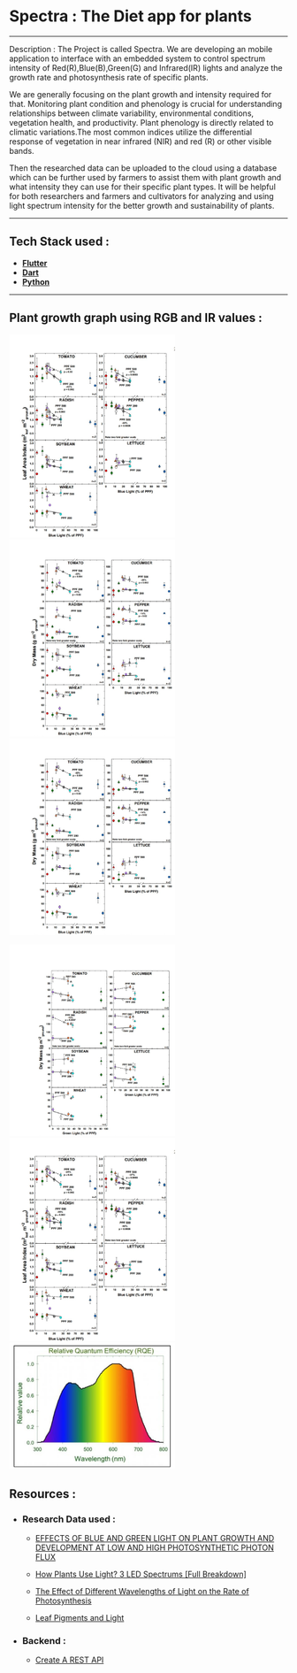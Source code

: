 # Spectra : The Diet app for plants


---
Description : The Project is called Spectra. We are developing an mobile application to interface with an embedded system to control spectrum intensity
of Red(R),Blue(B),Green(G) and Infrared(IR) lights and analyze the growth rate and photosynthesis rate of specific plants.

We are generally focusing on the plant growth and intensity required for that. Monitoring plant condition and phenology is crucial for understanding relationships between climate variability, environmental conditions, vegetation health, and productivity. Plant phenology is directly related to climatic variations.The most common indices utilize the differential response of vegetation in near infrared (NIR) and red (R) or other visible bands.

Then the researched data can be uploaded to the cloud using a database which can be further used by farmers to assist them with plant growth and what intensity they can use for their specific plant types. It will be helpful for both researchers and farmers and cultivators 
for analyzing and using light spectrum intensity for the better growth and sustainability of plants.

---

## Tech Stack used :
 - [**Flutter**](https://flutter.dev/)
 - [**Dart**](https://dart.dev/)
 - [**Python**](https://www.python.org/)


---
## Plant growth graph using RGB and IR values : 


<section>
<p float="left" >
  <img src="./Data/Screenshot_2021-06-05-22-44-15-53_e2d5b3f32b79de1d45acd1fad96fbb0f.jpg" width = "300" />
  <img src="./Data/Screenshot_2021-06-05-22-44-06-49_e2d5b3f32b79de1d45acd1fad96fbb0f.jpg"  width = "300" /> 
  <img src="./Data/Screenshot_2021-06-05-22-44-06-49_e2d5b3f32b79de1d45acd1fad96fbb0f.jpg  " width = "300" />
</p>


<p float="left">
  <img src="./Data/Screenshot_2021-06-05-22-44-10-26_e2d5b3f32b79de1d45acd1fad96fbb0f.jpg" width = "300" />
  <img src="./Data/Screenshot_2021-06-05-22-44-15-53_e2d5b3f32b79de1d45acd1fad96fbb0f.jpg" width = "300" /> 
  <img src="./Data/Screenshot_2021-06-05-22-53-37-60.jpg" width = "300" />
</p>
</section>

## **Resources** : 

- ### **Research Data used** :
   - [EFFECTS OF BLUE AND GREEN LIGHT ON PLANT GROWTH
AND DEVELOPMENT AT LOW AND HIGH
PHOTOSYNTHETIC PHOTON FLUX
](https://digitalcommons.usu.edu/cgi/viewcontent.cgi?article=5650&context=etd)

  - [How Plants Use Light? 3 LED Spectrums [Full Breakdown]](https://www.youtube.com/watch?v=NMVP7Nvew0A)

  - [The Effect of Different Wavelengths of Light on the Rate of Photosynthesis](https://www.youtube.com/watch?v=H1yv4NtFT3A)

  - [Leaf Pigments and Light](https://www.youtube.com/watch?v=dwz3qozDiyI)


- ### **Backend** : 
  - [Create A REST API](https://www.simplecode.io/blog/create-a-rest-api-part-2-postgresql-with-knex-setup/) 